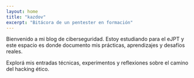 ```yaml
---
layout: home
title: "kazdov"
excerpt: "Bitácora de un pentester en formación"
---
```


Bienvenido a mi blog de ciberseguridad.
Estoy estudiando para el eJPT y este espacio es donde documento mis prácticas, aprendizajes y desafíos reales.

Explorá mis entradas técnicas, experimentos y reflexiones sobre el camino del hacking ético.
